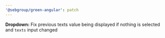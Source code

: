 ```yaml
---
'@sebgroup/green-angular': patch
---
```


**Dropdown:** Fix previous texts value being displayed if nothing is selected and `texts` input changed
